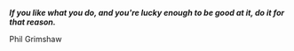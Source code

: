 _**If you like what you do, and you're lucky enough to be good at it, do it for that reason.**_

Phil Grimshaw